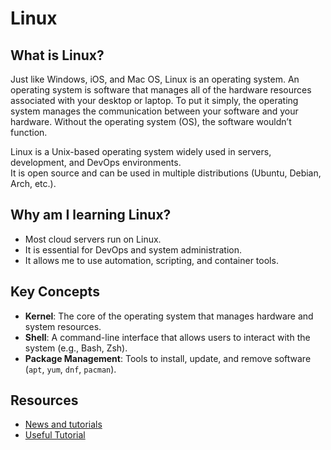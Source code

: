 # Linux

## What is Linux?
Just like Windows, iOS, and Mac OS, Linux is an operating system.
An operating system is software that manages all of the hardware resources associated with your desktop or laptop. To put it simply, the operating system manages the communication between your software and your hardware. Without the operating system (OS), the software wouldn’t function.

Linux is a Unix-based operating system widely used in servers, development, and DevOps environments.  
It is open source and can be used in multiple distributions (Ubuntu, Debian, Arch, etc.).

## Why am I learning Linux?
- Most cloud servers run on Linux.
- It is essential for DevOps and system administration.
- It allows me to use automation, scripting, and container tools.

## Key Concepts
- **Kernel**: The core of the operating system that manages hardware and system resources. 
- **Shell**: A command-line interface that allows users to interact with the system (e.g., Bash, Zsh). 
- **Package Management**: Tools to install, update, and remove software (`apt`, `yum`, `dnf`, `pacman`).

## Resources
- [News and tutorials](https://www.linux.com/)
- [Useful Tutorial](https://www.youtube.com/watch?v=ZtqBQ68cfJc)

